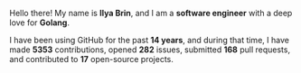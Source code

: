 Hello there! My name is **Ilya Brin**, and I am a **software engineer** with a deep love for **Golang**.

I have been using GitHub for the past **14 years**, and during that time, I have made **5353** contributions, opened **282** issues, submitted **168** pull requests, and contributed to **17** open-source projects.
